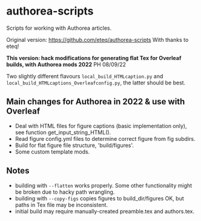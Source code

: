 # authorea-scripts

Scripts for working with Authorea articles.

Original version: https://github.com/eteq/authorea-scripts
With thanks to eteq!


**This version: hack modifications for generating flat Tex for Overleaf builds, with Authorea mods 2022**
PH 08/09/22

Two slightly different flavours `local_build_HTMLcaption.py` and `local_build_HTMLcaptions_Overleafconfig.py`, the latter should be best.


## Main changes for Authorea in 2022 & use with Overleaf

- Deal with HTML files for figure captions (basic implementation only), see function get_input_string_HTML().
- Read figure config.yml files to determine correct figure from fig subdirs.
- Build for flat figure file structure, 'build/figures'.
- Some custom template mods.


## Notes

- building with `--flatten` works properly. Some other functionality might be broken due to hacky path wrangling.
- building with `--copy-figs` copies figures to build_dir/figures OK, but paths in Tex file may be inconsistent.
- initial build may require manually-created preamble.tex and authors.tex.
